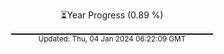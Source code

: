 <p align="center">
⏳Year Progress (0.89 %) <br>
▁▁▁▁▁▁▁▁▁▁▁▁▁▁▁▁▁▁▁▁▁▁▁▁▁▁▁▁▁▁ <br>
<sub>Updated: Thu, 04 Jan 2024 06:22:09 GMT</sub>
</p>

